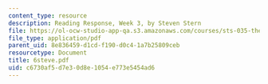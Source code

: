 ```yaml
---
content_type: resource
description: Reading Response, Week 3, by Steven Stern
file: https://ol-ocw-studio-app-qa.s3.amazonaws.com/courses/sts-035-the-history-of-computing-spring-2004/c6730af5d7e30d8e1054e773e5454ad6_6steve.pdf
file_type: application/pdf
parent_uid: 8e836459-d1cd-f190-d0c4-1a7b25809ceb
resourcetype: Document
title: 6steve.pdf
uid: c6730af5-d7e3-0d8e-1054-e773e5454ad6
---
```

